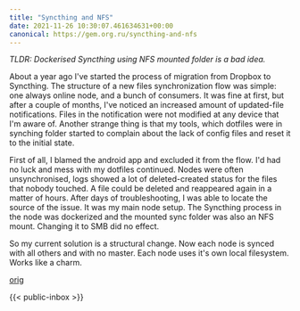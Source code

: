 ```yaml
---
title: "Syncthing and NFS"
date: 2021-11-26 10:30:07.461634631+00:00
canonical: https://gem.org.ru/syncthing-and-nfs
---
```

 *TLDR: Dockerised Syncthing using NFS mounted folder is a bad idea.*

<!--more-->

About a year ago I've started the process of migration from Dropbox to Syncthing. The structure of a new files synchronization flow was simple: one always online node, and a bunch of consumers.  It was fine at first, but after a couple of months, I've noticed an increased amount of updated-file notifications. Files in the notification were not modified at any device that I'm aware of. Another strange thing is that my tools, which dotfiles were in synching folder started to complain about the lack of config files and reset it to the initial state.
 
First of all, I blamed the android app and excluded it from the flow. I'd had no luck and mess with my dotfiles continued. Nodes were often unsynchronised, logs showed a lot of deleted-created status for the files that nobody touched. A file could be deleted and reappeared again in a matter of hours.
After days of troubleshooting, I was able to locate the source of the issue. It was my main node setup. The Syncthing process in the node was dockerized and the mounted sync folder was also an NFS mount. Changing it to SMB did no effect.

So my current solution is a structural change. Now each node is synced with all others and with no master. Each node uses it's own local filesystem. Works like a charm. 

 [orig](https://gem.org.ru/syncthing-and-nfs) 

 {{< public-inbox \>}}